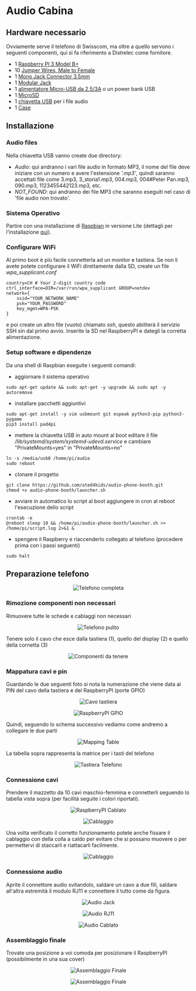 # Audio Cabina

## Hardware necessario
Ovviamente serve il telefono di Swisscom, ma oltre a quello servono i seguenti componenti, qui si fa riferimento a Distrelec come fornitore.

* 1 [Raspberry PI 3 Model B+](https://www.distrelec.ch/en/raspberry-pi-model-1gb-ram-raspberry-pi-raspberry-pi-3b/p/30109158?mainId=30037321)
* 10 [Jumper Wires, Male to Female](https://www.distrelec.ch/en/jumper-wire-male-to-female-pack-of-10-pieces-150-mm-multicoloured-rnd-components-rnd-255-00013/p/30115111)
* 1 [Mono Jack Connector 3.5mm](https://www.distrelec.ch/en/mono-jack-connector-black-mm-male-rnd-connect-rnd-205-00618/p/30090513)
* 1 [Modular Jack](https://www.distrelec.ch/en/modular-jack-bel-stewart-ss-6444-nf/p/14269430)
* 1 [alimentatore Micro-USB da 2.5/3A](https://www.distrelec.ch/en/usb-power-supply-for-raspberry-pi-5vdc-5a-raspberry-pi-t5989dv/p/30134465) o un power bank USB
* 1 [MicroSD](https://www.distrelec.ch/en/microsdhc-card-16gb-uhs-kingston-shop-sdcs-16gbsp/p/30117493)
* 1 [chiavetta USB](https://www.distrelec.ch/en/usb-stick-datatraveler-106-16gb-usb-gen-usb-kingston-shop-dt106-16gb/p/30146164) per i file audio
* 1 [Case](https://www.distrelec.ch/en/plastic-housing-black-raspberry-pi-rpi-case-blk-rb-case-04b/p/30037321)

## Installazione
### Audio files
Nella chiavetta USB vanno create due directory:
* *Audio*: qui andranno i vari file audio in formato MP3, il nome del file deve iniziare con un numero e avere l'estensione *'.mp3'*, quindi saranno accettati file come 3.mp3, 3_storia1.mp3, 004.mp3, 004#Peter Pan.mp3, 090.mp3, 1123455442123.mp3, etc.
* *NOT_FOUND*: qui andranno dei file MP3 che saranno eseguiti nel caso di 'file audio non trovato'.

### Sistema Operativo
Partire con una installazione di [Raspbian](https://www.raspberrypi.org/downloads/raspbian/) in versione Lite (dettagli per l'installazione [qui](https://www.raspberrypi.org/documentation/installation/installing-images/README.md)).

### Configurare WiFi
Al primo boot è più facile connetterla ad un monitor e tastiera. Se non li avete potete configurare il WiFi direttamente dalla SD, create un file *wpa_supplicant.conf*
```
country=CH # Your 2-digit country code
ctrl_interface=DIR=/var/run/wpa_supplicant GROUP=netdev
network={
    ssid="YOUR_NETWORK_NAME"
    psk="YOUR_PASSWORD"
    key_mgmt=WPA-PSK
}
```
e poi create un altro file (vuoto) chiamato *ssh*, questo abiliterà il servizio SSH sin dal primo avvio.
Inserite la SD nel RaspberryPI e dategli la corretta alimentazione.

### Setup software e dipendenze
Da una shell di Raspbian eseguite i seguenti comandi:
* aggiornare il sistema operativo
```
sudo apt-get update && sudo apt-get -y upgrade && sudo apt -y autoremove
```
* installare pacchetti aggiuntivi
```
sudo apt-get install -y vim usbmount git espeak python3-pip python3-pygame
pip3 install pad4pi
```

* mettere la chiavetta USB in auto mount al boot
editare il file */lib/systemd/system/systemd-udevd.service* e cambiare "PrivateMounts=yes" in "PrivateMounts=no"
```
ln -s /media/usb0 /home/pi/audio
sudo reboot
```

* clonare il progetto
```
git clone https://github.com/ated4kids/audio-phone-booth.git
chmod +x audio-phone-booth/launcher.sh
```

* avviare in automatico lo script al boot
aggiungere in cron al reboot l'esecuzione dello script
```
crontab -e
@reboot sleep 10 && /home/pi/audio-phone-booth/launcher.sh >> /home/pi/script.log 2>&1 &
```

* spengere il Raspberry e riaccenderlo collegato al telefono (procedere prima con i passi seguenti)
```
sudo halt
```

## Preparazione telefono
<p align="center"><img src="images/telefono_1.jpg" alt="Telefono completa"/></p>

### Rimozione componenti non necessari
Rimuovere tutte le schede e cablaggi non necessari
<p align="center"><img src="images/telefono_2.jpg" alt="Telefono pulito"/></p>

Tenere solo il cavo che esce dalla tastiera (1), quello del display (2) e quello della cornetta (3)
<p align="center"><img src="images/telefono_3.jpg" alt="Componenti da tenere"/></p>

### Mappatura cavi e pin 
Guardando le due seguenti foto si nota la numerazione che viene data ai PIN del cavo della tastiera e del RaspberryPI (porte GPIO)
<p align="center"><img src="images/cable_1.jpg" alt="Cavo tastiera"/></p>
<p align="center"><img src="images/gpio.png" alt="RaspberryPI GPIO"/></p>

Quindi, seguendo lo schema successivo vediamo come andremo a collegare le due parti
<p align="center"><img src="images/mapping.png" alt="Mapping Table"/></p>

La tabella sopra rappresenta la matrice per i tasti del telefono
<p align="center"><img src="images/tastiera_1.jpg" alt="Tastiera Telefono"/></p>

### Connessione cavi
Prendere il mazzetto da 10 cavi  maschio-femmina e connetterli seguendo lo tabella vista sopra (per facilità seguite i colori riportati).
<p align="center"><img src="images/raspberry_cablato.jpg" alt="RaspberryPI Cablato"/></p>
<p align="center"><img src="images/cablaggio.jpg" alt="Cablaggio"/></p>
Una volta verificato il corretto funzionamento potete anche fissare il cablaggio con della colla a caldo per evitare che si possano muovere o per permettervi di staccarli e riattacarli facilmente.
<p align="center"><img src="images/cablaggio_colla.jpg" alt="Cablaggio"/></p>

### Connessione audio
Aprite il connettore audio svitandolo, saldare un cavo a due fili, saldare all'altra estremità il modulo RJ11 e connettere il tutto come da figura.
<p align="center"><img src="images/audio_jack.jpg" alt="Audio Jack"/></p>
<p align="center"><img src="images/audio_rj11.jpg" alt="Audio RJ11"/></p>
<p align="center"><img src="images/cablaggio_audio.jpg" alt="Audio Cablato"/></p>

### Assemblaggio finale
Trovate una posizione a voi comoda per posizionare il RaspberryPI (possibilmente in una sua cover)
<p align="center"><img src="images/assemblaggio_finale_2.jpg" alt="Assemblaggio Finale"/></p>
<p align="center"><img src="images/assemblaggio_finale.jpg" alt="Assemblaggio Finale"/></p>
